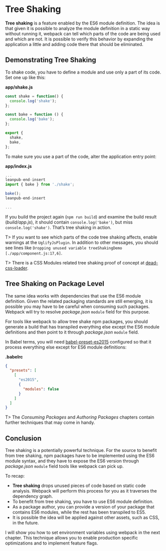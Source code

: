# Tree Shaking

**Tree shaking** is a feature enabled by the ES6 module definition. The idea is that given it is possible to analyze the module definition in a static way without running it, webpack can tell which parts of the code are being used and which are not. It is possible to verify this behavior by expanding the application a little and adding code there that should be eliminated.

## Demonstrating Tree Shaking

To shake code, you have to define a module and use only a part of its code. Set one up like this:

**app/shake.js**

```javascript
const shake = function() {
  console.log('shake');
};

const bake = function () {
  console.log('bake');
};

export {
  shake,
  bake,
};
```

To make sure you use a part of the code, alter the application entry point:

**app/index.js**

```javascript
...
leanpub-end-insert
import { bake } from './shake';

bake();
leanpub-end-insert

...
```

If you build the project again (`npm run build`) and examine the build result (*build/app.js*), it should contain `console.log('bake')`, but miss `console.log('shake')`. That’s tree shaking in action.

T> If you want to see which parts of the code tree shaking affects, enable warnings at the `UglifyJsPlugin`. In addition to other messages, you should see lines like `Dropping unused variable treeShakingDemo [./app/component.js:17,6]`.

T> There is a CSS Modules related tree shaking proof of concept at [dead-css-loader](https://github.com/simlrh/dead-css-loader).

## Tree Shaking on Package Level

The same idea works with dependencies that use the ES6 module definition. Given the related packaging standards are still emerging, it is possible you may have to be careful when consuming such packages. Webpack will try to resolve *package.json* `module` field for this purpose.

For tools like webpack to allow tree shake npm packages, you should generate a build that has transpiled everything else except the ES6 module definitions and then point to it through *package.json* `module` field.

In Babel terms, you will need [babel-preset-es2015](https://www.npmjs.com/package/babel-preset-es2015) configured so that it process everything else except for ES6 module definitions:

**.babelrc**

```json
{
  "presets": [
    [
      "es2015",
      {
        "modules": false
      }
    ]
  ]
}
```

T> The *Consuming Packages* and *Authoring Packages* chapters contain further techniques that may come in handy.

## Conclusion

Tree shaking is a potentially powerful technique. For the source to benefit from tree shaking, npm packages have to be implemented using the ES6 module syntax, and they have to expose the ES6 version through *package.json* `module` field tools like webpack can pick up.

To recap:

* **Tree shaking** drops unused pieces of code based on static code analysis. Webpack will perform this process for you as it traverses the dependency graph.
* To benefit from tree shaking, you have to use ES6 module definition.
* As a package author, you can provide a version of your package that contains ES6 modules, while the rest has been transpiled to ES5.
* It is possible the idea will be applied against other assets, such as CSS, in the future.

I will show you how to set environment variables using webpack in the next chapter. This technique allows you to enable production specific optimizations and to implement feature flags.
